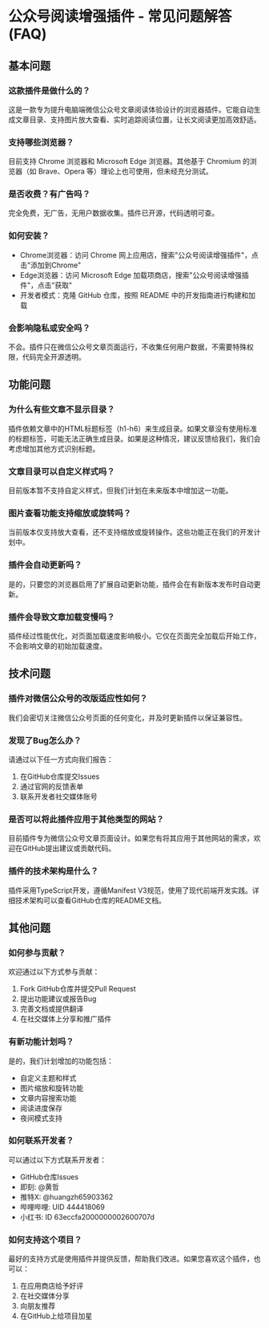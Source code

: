 # 公众号阅读增强插件 - 常见问题解答 (FAQ)

## 基本问题

### 这款插件是做什么的？

这是一款专为提升电脑端微信公众号文章阅读体验设计的浏览器插件。它能自动生成文章目录、支持图片放大查看、实时追踪阅读位置，让长文阅读更加高效舒适。

### 支持哪些浏览器？

目前支持 Chrome 浏览器和 Microsoft Edge 浏览器。其他基于 Chromium 的浏览器（如 Brave、Opera 等）理论上也可使用，但未经充分测试。

### 是否收费？有广告吗？

完全免费，无广告，无用户数据收集。插件已开源，代码透明可查。

### 如何安装？

- Chrome浏览器：访问 Chrome 网上应用店，搜索"公众号阅读增强插件"，点击"添加到Chrome"
- Edge浏览器：访问 Microsoft Edge 加载项商店，搜索"公众号阅读增强插件"，点击"获取"
- 开发者模式：克隆 GitHub 仓库，按照 README 中的开发指南进行构建和加载

### 会影响隐私或安全吗？

不会。插件只在微信公众号文章页面运行，不收集任何用户数据，不需要特殊权限，代码完全开源透明。

## 功能问题

### 为什么有些文章不显示目录？

插件依赖文章中的HTML标题标签（h1-h6）来生成目录。如果文章没有使用标准的标题标签，可能无法正确生成目录。如果是这种情况，建议反馈给我们，我们会考虑增加其他方式识别标题。

### 文章目录可以自定义样式吗？

目前版本暂不支持自定义样式，但我们计划在未来版本中增加这一功能。

### 图片查看功能支持缩放或旋转吗？

当前版本仅支持放大查看，还不支持缩放或旋转操作。这些功能正在我们的开发计划中。

### 插件会自动更新吗？

是的，只要您的浏览器启用了扩展自动更新功能，插件会在有新版本发布时自动更新。

### 插件会导致文章加载变慢吗？

插件经过性能优化，对页面加载速度影响极小。它仅在页面完全加载后开始工作，不会影响文章的初始加载速度。

## 技术问题

### 插件对微信公众号的改版适应性如何？

我们会密切关注微信公众号页面的任何变化，并及时更新插件以保证兼容性。

### 发现了Bug怎么办？

请通过以下任一方式向我们报告：

1. 在GitHub仓库提交Issues
2. 通过官网的反馈表单
3. 联系开发者社交媒体账号

### 是否可以将此插件应用于其他类型的网站？

目前插件专为微信公众号文章页面设计。如果您有将其应用于其他网站的需求，欢迎在GitHub提出建议或贡献代码。

### 插件的技术架构是什么？

插件采用TypeScript开发，遵循Manifest V3规范，使用了现代前端开发实践。详细技术架构可以查看GitHub仓库的README文档。

## 其他问题

### 如何参与贡献？

欢迎通过以下方式参与贡献：

1. Fork GitHub仓库并提交Pull Request
2. 提出功能建议或报告Bug
3. 完善文档或提供翻译
4. 在社交媒体上分享和推广插件

### 有新功能计划吗？

是的，我们计划增加的功能包括：

- 自定义主题和样式
- 图片缩放和旋转功能
- 文章内容搜索功能
- 阅读进度保存
- 夜间模式支持

### 如何联系开发者？

可以通过以下方式联系开发者：

- GitHub仓库Issues
- 即刻: @黄哲
- 推特X: @huangzh65903362
- 哔哩哔哩: UID 444418069
- 小红书: ID 63eccfa2000000002600707d

### 如何支持这个项目？

最好的支持方式是使用插件并提供反馈，帮助我们改进。如果您喜欢这个插件，也可以：

1. 在应用商店给予好评
2. 在社交媒体分享
3. 向朋友推荐
4. 在GitHub上给项目加星